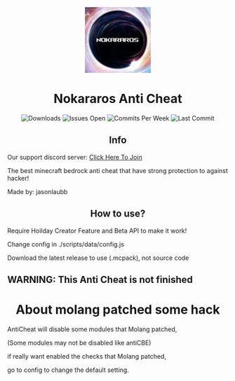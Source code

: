 <div align="center">
  <img src="./pack_icon.png" width="150" height="150">

  # Nokararos Anti Cheat
  
  <img src="https://img.shields.io/github/downloads/jasonlaubb/Nokararos-AntiCheat/total?style=for-the-badge" alt="Downloads"/>
  <img src="https://img.shields.io/github/issues/jasonlaubb/Nokararos-AntiCheat?label=ISSUES%20OPEN&style=for-the-badge" alt="Issues Open"/>
  <img src="https://img.shields.io/github/commit-activity/m/jasonlaubb/Nokararos-AntiCheat?style=for-the-badge" alt="Commits Per Week"/>
  <img src="https://img.shields.io/github/last-commit/jasonlaubb/Nokararos-AntiCheat?style=for-the-badge" alt="Last Commit"/>

  ## Info
</div>

Our support discord server: [Click Here To Join](https://discord.gg/CqZGXeRKPJ)

The best minecraft bedrock anti cheat that have strong protection to against hacker!

Made by: jasonlaubb

<div align="center">
  
  ## How to use?
  
</div>

Require Hoilday Creator Feature and Beta API to make it work!

Change config in ./scripts/data/config.js

Download the latest release to use (.mcpack), not source code

## WARNING: This Anti Cheat is not finished

<div align="center">
  
  # About molang patched some hack
  
</div>

AntiCheat will disable some modules that Molang patched,

(Some modules may not be disabled like antiCBE)

if really want enabled the checks that Molang patched,

go to config to change the default setting.
